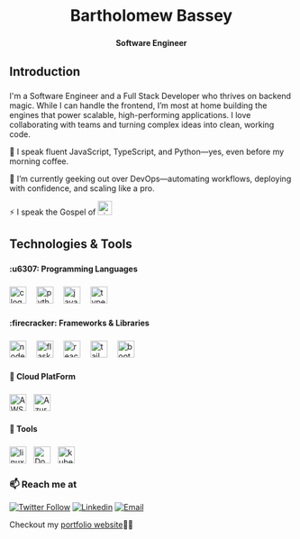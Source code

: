 <h1 align="center">Bartholomew Bassey</h1>

###

<h4 align="center">Software Engineer</h4>

###

<h2 align="left">Introduction</h2>

###
<p align="left">I'm a Software Engineer and a Full Stack Developer who thrives on backend magic. While I can handle the frontend, I’m most at home building the engines that power scalable, high-performing applications. I love collaborating with teams and turning complex ideas into clean, working code.
</p>
<p align="left"> 🔭 I speak fluent JavaScript, TypeScript, and Python—yes, even before my morning coffee.
</p>

<p align="left">🌱 I’m currently geeking out over DevOps—automating workflows, deploying with confidence, and scaling like a pro.</p>

<p align="left">⚡ I speak the Gospel of <img src="https://img.shields.io/badge/Vim-019733?logo=vim&logoColor=white&style=for-the-badge" height="25" alt="vim logo"  />
  <img width="5" align="center"/></p>

###

<h2 align="left">Technologies & Tools</h2>

###

<h4 align="left"> :u6307: Programming Languages</h4>

###


<!-- ## :u6307: Languages
- [x] Python, 
- [x] JavaScript,
- [x] sql,
- [x] shell,
- [x] c,
## :firecracker: Libraries/Frameworks
- [x] Flask
- [x] Django
- [x] React
- [x] Tailwind

## 💾 Database
- [x] Mysql
- [x] postgres
- [x] mongo db
- [x] Redis (in-memory storage)  

        

## 🔭 I’m currently working on ...


## 📫 How to reach me: ...
- [LinkedIn](https://www.linkedin.com/in/bartholomew-bassey1)
- [ X ](https://twitter.com/barthbassey1)

<!--
**barth007/barth007** is a ✨ _special_ ✨ repository because its `README.md` (this file) appears on your GitHub profile.

Here are some ideas to get you started:

- 🔭 I’m currently working on ...
- 🌱 I’m currently learning ...
- 👯 I’m looking to collaborate on ...
- 🤔 I’m looking for help with ...
- 💬 Ask me about ...
- 📫 How to reach me: ...
- 😄 Pronouns: ...
- ⚡ Fun fact: ...
-->




<div align="left">
  <img src="https://img.shields.io/badge/C-Good-blue?style=for-the-badge&logo=C" height="30" alt="c logo"  />
  <img width="10" />
  <img src="https://img.shields.io/badge/Python-Expert-green?style=for-the-badge&logo=Python" height="30" alt="python logo"  />
  <img width="10" />
  <img src="https://img.shields.io/badge/JavaScript-Expert-green?style=for-the-badge&logo=JavaScript" height="30" alt="javascript logo"  />
  <img width="10" />
  <img src="https://img.shields.io/badge/TypeScript-Expert-green?style=for-the-badge&logo=TypeScript" height="30" alt="typescript logo"  />
  <img width="10" />
</div>

###

<h4 align="left"> :firecracker: Frameworks & Libraries</h4>

###

<div align="left">
  <img src="https://img.shields.io/badge/Express-Expert-green?style=for-the-badge&logo=Express" height="30" alt="nodejs logo"  />
  <img width="10" />
  <img src="https://img.shields.io/badge/Django-Expert-green?style=for-the-badge&logo=Django" height="30" alt="flask logo"  />
  <img width="10" />
  <img src="https://img.shields.io/badge/Flask-Expert-green?style=for-the-badge&logo=Flask" height="30" alt="react logo"  />
  <img width="10" />
  <img src="https://img.shields.io/badge/Next.JS-intermediate-orange?style=for-the-badge&logo=Next.JS" height="30" alt="tailwindcss logo"  />
  <img width="10" />
  <img src="https://img.shields.io/badge/React.JS-intermediate-orange?style=for-the-badge&logo=React.JS" height="30" alt="bootstrap logo"  />
  <img width="10" />
</div>

###

<h4 align="left">💾 Cloud PlatForm</h4>

###

<div align="left">
  <img src="https://img.shields.io/badge/AWS-intermediate-orange?style=for-the-badge" height="30" alt="AWS logo"  />
  <img width="5" />
  <img src="https://img.shields.io/badge/Azure-intermediate-orange?style=for-the-badge" height="30" alt="Azure logo"  />
  <img width="5" />
</div>

<h4 align="left">🔧 Tools</h4>

###

<div align="left">
  <img src="https://img.shields.io/badge/Linux-Expert-green?style=for-the-badge" height="30" alt="linux logo"  />
  <img width="5" />
   <img src="https://img.shields.io/badge/Docker-Expert-green?style=for-the-badge" height="30" alt="Docker logo"  />
  <img width="5" />
  <img src="https://img.shields.io/badge/Kubernetes-intermediate-orange?style=for-the-badge" height="30" alt="kubernetes logo"  />
  <img width="5" />
</div>


### 📫 Reach me at 

[![Twitter Follow](https://img.shields.io/twitter/follow/barthbassey1?style=social)](https://twitter.com/barthbassey1)
[![Linkedin](https://img.shields.io/badge/LinkedIn-%230077B5.svg?&style=flat-square&logo=linkedin&logoColor=white)](https://www.linkedin.com/in/bartholomew-bassey1/)
[![Email](https://img.shields.io/badge/-basseybartholomew237@gmail.com-c14438?style=flat-square&logo=Gmail&logoColor=white&link=mailto:basseybartholomew237@gmail.com)](mailto:basseybartholomew237@gmail.com)

Checkout my [portfolio website]()🔗🔗
